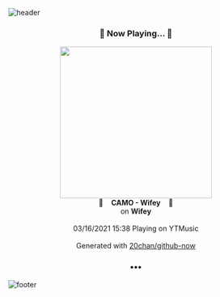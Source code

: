 ![header](https://capsule-render.vercel.app/api?type=wave&height=170&section=header&text=Hi.%20I'm%20SHIFT&fontColor=090707&fontAlignX=45&fontAlignY=65&fontSize=100)

<h3 align="center">🎵 Now Playing... 🎵</h3>
<p align="center">
  <a href="https://music.youtube.com/watch?v=XFCBJZBflmI">
    <img width="300" src="https://lh3.googleusercontent.com/RVPOcR4-VuiUF8Z3qShi-pY0U3YknU_6rz4Fe0IXgzBz7FpvE-xnKfmU8aNxSdC5m-8spZtEmoERNg0">
  </a>
  <br>
  🎵&nbsp&nbsp&nbsp <b>CAMO - Wifey</b> &nbsp&nbsp&nbsp🎵
  <br>
  on <b>Wifey</b>
  
  <br />
  <br />
  03/16/2021 15:38 Playing on YTMusic
  <br />
  <br />
  Generated with <a href="https://github.com/20chan/github-now">20chan/github-now</a>
</p>

<h3 align="center">•••</h3>

![footer](https://capsule-render.vercel.app/api?type=wave&height=150&section=footer)
